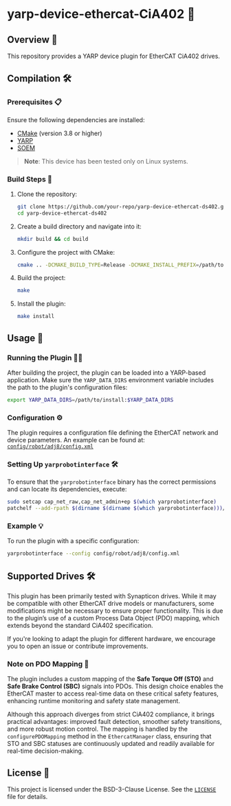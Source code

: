 # yarp-device-ethercat-CiA402 🚀

## Overview 🌟
This repository provides a YARP device plugin for EtherCAT CiA402 drives.

## Compilation 🛠️

### Prerequisites 📋
Ensure the following dependencies are installed:
- [CMake](https://cmake.org/) (version 3.8 or higher)
- [YARP](https://www.yarp.it/)
- [SOEM](https://github.com/OpenEtherCATsociety/SOEM)

> **Note**: This device has been tested only on Linux systems.

### Build Steps 🧩

1. Clone the repository:
   ```bash
   git clone https://github.com/your-repo/yarp-device-ethercat-ds402.git
   cd yarp-device-ethercat-ds402
   ```
2. Create a build directory and navigate into it:
   ```bash
   mkdir build && cd build
   ```

3. Configure the project with CMake:
   ```bash
   cmake .. -DCMAKE_BUILD_TYPE=Release -DCMAKE_INSTALL_PREFIX=/path/to/install
   ```

4. Build the project:
   ```bash
   make
   ```

5. Install the plugin:
   ```bash
   make install
   ```

## Usage 🚀

### Running the Plugin 🏃‍♂️

After building the project, the plugin can be loaded into a YARP-based application. Make sure the `YARP_DATA_DIRS` environment variable includes the path to the plugin's configuration files:
```bash
export YARP_DATA_DIRS=/path/to/install:$YARP_DATA_DIRS
```

### Configuration ⚙️
The plugin requires a configuration file defining the EtherCAT network and device parameters. An example can be found at: [`config/robot/adj8/config.xml`](config/robot/adj8/config.xml)

### Setting Up `yarprobotinterface` 🛠️
To ensure that the `yarprobotinterface` binary has the correct permissions and can locate its dependencies, execute:

```bash
sudo setcap cap_net_raw,cap_net_admin+ep $(which yarprobotinterface)
patchelf --add-rpath $(dirname $(dirname $(which yarprobotinterface)))/lib $(which yarprobotinterface)
```

### Example 💡
To run the plugin with a specific configuration:
```bash
yarprobotinterface --config config/robot/adj8/config.xml
```

## Supported Drives 🛠️
This plugin has been primarily tested with Synapticon drives. While it may be compatible with other EtherCAT drive models or manufacturers, some modifications might be necessary to ensure proper functionality. This is due to the plugin’s use of a custom Process Data Object (PDO) mapping, which extends beyond the standard CiA402 specification.

If you're looking to adapt the plugin for different hardware, we encourage you to open an issue or contribute improvements.

### Note on PDO Mapping 📝
The plugin includes a custom mapping of the **Safe Torque Off (STO)** and **Safe Brake Control (SBC)** signals into PDOs. This design choice enables the EtherCAT master to access real-time data on these critical safety features, enhancing runtime monitoring and safety state management.

Although this approach diverges from strict CiA402 compliance, it brings practical advantages: improved fault detection, smoother safety transitions, and more robust motion control. The mapping is handled by the `configurePDOMapping` method in the `EthercatManager` class, ensuring that STO and SBC statuses are continuously updated and readily available for real-time decision-making.

## License 📜
This project is licensed under the BSD-3-Clause License. See the [`LICENSE`](LICENSE) file for details.
